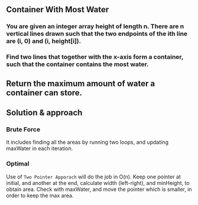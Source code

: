 ## Container With Most Water

### You are given an integer array height of length n. There are n vertical lines drawn such that the two endpoints of the ith line are (i, 0) and (i, height[i]).

### Find two lines that together with the x-axis form a container, such that the container contains the most water.

Return the maximum amount of water a container can store.
--------------

## Solution & approach
### Brute Force 
It includes finding all the areas by running two loops, and updating maxWater in each iteration.

### Optimal
Use of `Two Pointer Apporach` will do the job in O(n).
Keep one pointer at initial, and another at the end, calculate width (left-right), and minHeight, to obtain area. Check with maxWater, and move the pointer which is smaller, in order to keep the max area.
